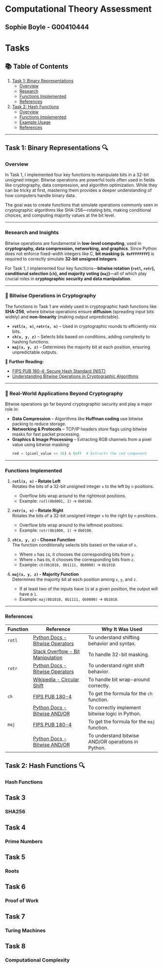 # Computational Theory Assessment
## Sophie Boyle - G00410444

# Tasks

## 📚 Table of Contents

1. [Task 1: Binary Representations](#task-1-binary-representations)
    - [Overview](#overview)
    - [Research](#research-and-insights)
    - [Functions Implemented](#functions-implemented)
    - [References](#references)
2. [Task 2: Hash Functions](#task-2-hash-functions)
    - [Overview](#overview)
    - [Functions Implemented](#functions-implemented)
    - [Example Usage](#example-usage)
    - [References](#references)

---

## Task 1: Binary Representations 🔍

### **Overview**
In Task 1, I implemented four key functions to manipulate bits in a 32-bit unsigned integer. Bitwise operations are powerful tools often used in fields like cryptography, data compression, and algorithm optimization. While they can be tricky at first, mastering them provides a deeper understanding of how computers handle binary data.

The goal was to create functions that simulate operations commonly seen in cryptographic algorithms like SHA-256—rotating bits, making conditional choices, and computing majority values at the bit level.

---


### **Research and Insights**  

Bitwise operations are fundamental in **low-level computing**, used in **cryptography, data compression, networking, and graphics**. Since Python does not enforce fixed-width integers like C, **bit masking (`& 0xFFFFFFFF`)** is required to correctly simulate **32-bit unsigned integers**.

For Task 1, I implemented four key functions—**bitwise rotation (`rotl`, `rotr`), conditional selection (`ch`), and majority voting (`maj`)**—all of which play crucial roles in **cryptographic security and data manipulation**.

---

### 🔐 **Bitwise Operations in Cryptography**  

The functions in Task 1 are widely used in cryptographic hash functions like **SHA-256**, where bitwise operations ensure **diffusion** (spreading input bits widely) and **non-linearity** (making output unpredictable).  

- **`rotl(x, n)`, `rotr(x, n)`** – Used in cryptographic rounds to efficiently mix bits.  
- **`ch(x, y, z)`** – Selects bits based on conditions, adding complexity to hashing functions.  
- **`maj(x, y, z)`** – Determines the majority bit at each position, ensuring unpredictable outputs.  

📖 **Further Reading:**  
- [FIPS PUB 180-4: Secure Hash Standard (NIST)](https://csrc.nist.gov/publications/detail/fips/180/4/final)  
- [Understanding Bitwise Operations in Cryptographic Algorithms](https://medium.com/%40conniezhou678/mastering-data-algorithm-part-30-mastering-bitwise-manipulation-in-python-81d03ff6f36d)  

---

### 🚀 **Real-World Applications Beyond Cryptography**  

Bitwise operations go far beyond cryptographic security and play a major role in:  

- **Data Compression** – Algorithms like **Huffman coding** use bitwise packing to reduce storage.  
- **Networking & Protocols** – TCP/IP headers store flags using bitwise masks for fast packet processing.  
- **Graphics & Image Processing** – Extracting RGB channels from a pixel value using bitwise masking:  
  ```python
  red = (pixel_value >> 16) & 0xFF  # Extracts the red component
---

### **Functions Implemented**

1. **`rotl(x, n)` - Rotate Left**  
   Rotates the bits of a 32-bit unsigned integer `x` to the left by `n` positions.  
   - Overflow bits wrap around to the rightmost positions.
   - Example: `rotl(0b0001, 2)` → `0b0100`.

2. **`rotr(x, n)` - Rotate Right**  
   Rotates the bits of a 32-bit unsigned integer `x` to the right by `n` positions.  
   - Overflow bits wrap around to the leftmost positions.
   - Example: `rotr(0b1000, 1)` → `0b0100`.

3. **`ch(x, y, z)` - Choose Function**  
   The function conditionally selects bits based on the value of `x`.  
   - Where `x` has `1`s, it chooses the corresponding bits from `y`.  
   - Where `x` has `0`s, it chooses the corresponding bits from `z`.
   - Example: `ch(0b1010, 0b1111, 0b0000)` → `0b1010`.

4. **`maj(x, y, z)` - Majority Function**  
   Determines the majority bit at each position among `x`, `y`, and `z`.  
   - If at least two of the inputs have `1`s at a given position, the output will have a `1`.
   - Example: `maj(0b1010, 0b1111, 0b0000)` → `0b1010`.

---


### **References**

| **Function** | **Reference** | **Why It Was Used** |
|--------------|---------------|----------------------|
| `rotl`       | [Python Docs - Bitwise Operators](https://docs.python.org/3/library/stdtypes.html#bitwise-operations) | To understand shifting behavior and syntax. |
|              | [Stack Overflow - Bit Manipulation](https://stackoverflow.com/questions/2632520/why-doesnt-bitwise-or-in-python-return-what-i-expect) | To handle 32-bit masking. |
| `rotr`       | [Python Docs - Bitwise Operators](https://docs.python.org/3/library/stdtypes.html#bitwise-operations) | To understand right shift behavior. |
|              | [Wikipedia - Circular Shift](https://en.wikipedia.org/wiki/Circular_shift) | To handle bit wrap-around correctly. |
| `ch`         | [FIPS PUB 180-4](https://csrc.nist.gov/publications/detail/fips/180/4/final) | To get the formula for the `ch` function. |
|              | [Python Docs - Bitwise AND/OR](https://docs.python.org/3/library/stdtypes.html#bitwise-and) | To correctly implement bitwise logic in Python. |
| `maj`        | [FIPS PUB 180-4](https://csrc.nist.gov/publications/detail/fips/180/4/final) | To get the formula for the `maj` function. |
|              | [Python Docs - Bitwise AND/OR](https://docs.python.org/3/library/stdtypes.html#bitwise-and) | To understand bitwise AND/OR operations in Python. |


## Task 2: Hash Functions 🔍
### Hash Functions

## Task 3
### SHA256

## Task 4
### Prime Numbers

## Task 5
### Roots

## Task 6
### Proof of Work

## Task 7
### Turing Machines

## Task 8
### Computational Complexity